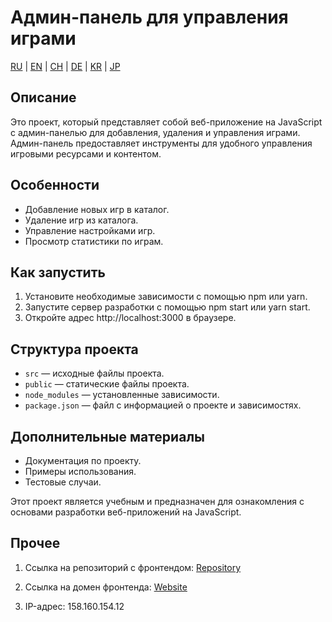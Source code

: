# Админ-панель для управления играми

[RU](/README.md) | [EN](docs/README_EN.md) | [CH](docs/README_CH.md) | [DE](docs/README_DE.md) | [KR](docs/README_KR.md) | [JP](docs/README_JP.md)

## Описание

Это проект, который представляет собой веб-приложение на JavaScript с админ-панелью для добавления, удаления и управления играми. Админ-панель предоставляет инструменты для удобного управления игровыми ресурсами и контентом.

## Особенности

* Добавление новых игр в каталог.
* Удаление игр из каталога.
* Управление настройками игр.
* Просмотр статистики по играм.

## Как запустить

1. Установите необходимые зависимости с помощью npm или yarn.
2. Запустите сервер разработки с помощью npm start или yarn start.
3. Откройте адрес http://localhost:3000 в браузере.

## Структура проекта

* `src` — исходные файлы проекта.
* `public` — статические файлы проекта.
* `node_modules` — установленные зависимости.
* `package.json` — файл с информацией о проекте и зависимостях.

## Дополнительные материалы

* Документация по проекту.
* Примеры использования.
* Тестовые случаи.

Этот проект является учебным и предназначен для ознакомления с основами разработки веб-приложений на JavaScript.

## Прочее

1. Ссылка на репозиторий с фронтендом: [Repository](https://github.com/yataknemogy/Pindie)

2. Ссылка на домен фронтенда: [Website](https://pindie.portal.nomoredomainswork.ru/)

3. IP-адрес: 158.160.154.12
